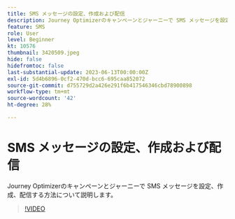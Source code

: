 ```yaml
---
title: SMS メッセージの設定、作成および配信
description: Journey Optimizerのキャンペーンとジャーニーで SMS メッセージを設定、作成、配信する方法について説明します。
feature: SMS
role: User
level: Beginner
kt: 10576
thumbnail: 3420509.jpeg
hide: false
hidefromtoc: false
last-substantial-update: 2023-06-13T00:00:00Z
exl-id: 5d4b6896-0cf2-470d-bcc6-695caa852072
source-git-commit: d755729d2a426e291f6b417546346cbd78900898
workflow-type: tm+mt
source-wordcount: '42'
ht-degree: 28%

---
```


# SMS メッセージの設定、作成および配信

Journey Optimizerのキャンペーンとジャーニーで SMS メッセージを設定、作成、配信する方法について説明します。

>[!VIDEO](https://video.tv.adobe.com/v/3420509?quality=12&learn=on)
